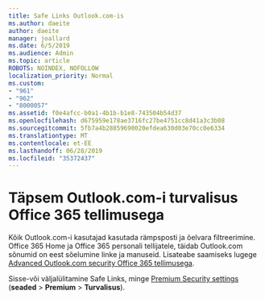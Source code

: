 ```yaml
---
title: Safe Links Outlook.com-is
ms.author: daeite
author: daeite
manager: joallard
ms.date: 6/5/2019
ms.audience: Admin
ms.topic: article
ROBOTS: NOINDEX, NOFOLLOW
localization_priority: Normal
ms.custom:
- "961"
- "962"
- "8000057"
ms.assetid: f0e4afcc-b0a1-4b1b-b1e8-743504b54d37
ms.openlocfilehash: d675959e178ae3716fc27be4751cc8d41a3c3b08
ms.sourcegitcommit: 5fb7a4b28859690020efdea630d03e70cc0e6334
ms.translationtype: MT
ms.contentlocale: et-EE
ms.lasthandoff: 06/28/2019
ms.locfileid: "35372437"
---
```

# <a name="advanced-outlookcom-security-for-office-365-subscribers"></a>Täpsem Outlook.com-i turvalisus Office 365 tellimusega

Kõik Outlook.com-i kasutajad kasutada rämpsposti ja õelvara filtreerimine. Office 365 Home ja Office 365 personali tellijatele, täidab Outlook.com sõnumid on eest sõelumine linke ja manuseid. Lisateabe saamiseks lugege [Advanced Outlook.com security Office 365 tellimusega](https://support.office.com/article/882d2243-eab9-4545-a58a-b36fee4a46e2).

Sisse-või väljalülitamine Safe Links, minge [Premium Security settings](https://outlook.live.com/mail/options/premium/security) (**seaded** > **Premium** > **Turvalisus**).
